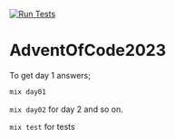 [![Run Tests](https://github.com/justynhunter/advent-of-code-2023-ex/actions/workflows/test.yml/badge.svg?branch=main)](https://github.com/justynhunter/advent-of-code-2023-ex/actions/workflows/test.yml)
# AdventOfCode2023

To get day 1 answers;

```bash
mix day01
```
`mix day02` for day 2 and so on.

`mix test` for tests
